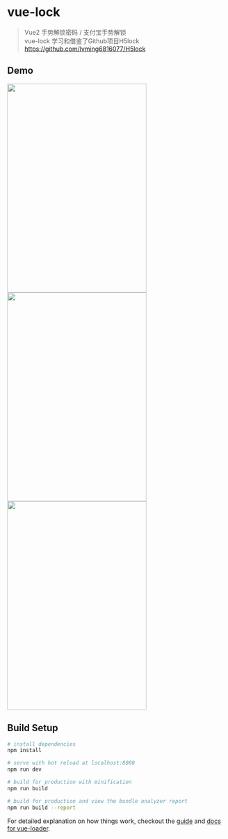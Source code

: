 # vue-lock

> Vue2 手势解锁密码 / 支付宝手势解锁   
> vue-lock 学习和借鉴了Github项目H5lock  https://github.com/lvming6816077/H5lock

## Demo

<img width="320" height="480" src="https://raw.githubusercontent.com/guntertien/vue-lock/master/demo%20page/p1.jpeg" />
<img width="320" height="480" src="https://raw.githubusercontent.com/guntertien/vue-lock/master/demo%20page/p2.jpeg" />
<img width="320" height="480" src="https://raw.githubusercontent.com/guntertien/vue-lock/master/demo%20page/p3.jpeg" />

## Build Setup

``` bash
# install dependencies
npm install

# serve with hot reload at localhost:8080
npm run dev

# build for production with minification
npm run build

# build for production and view the bundle analyzer report
npm run build --report
```

For detailed explanation on how things work, checkout the [guide](http://vuejs-templates.github.io/webpack/) and [docs for vue-loader](http://vuejs.github.io/vue-loader).
